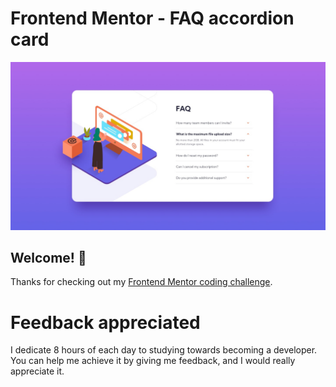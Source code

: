 # Frontend Mentor - FAQ accordion card

![Design preview for the FAQ accordion card coding challenge](./design/desktop-design.jpg)

## Welcome! 👋

Thanks for checking out my [Frontend Mentor coding challenge](https://www.frontendmentor.io/challenges/faq-accordion-card-XlyjD0Oam/hub/faq-accordion-card-_UD7X4jEk).

# Feedback appreciated

I dedicate 8 hours of each day to studying towards becoming a developer. You can help me achieve it by giving me feedback, and I would really appreciate it.
